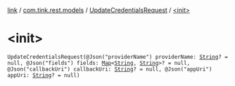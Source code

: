 [link](../../index.md) / [com.tink.rest.models](../index.md) / [UpdateCredentialsRequest](index.md) / [&lt;init&gt;](./-init-.md)

# &lt;init&gt;

`UpdateCredentialsRequest(@Json("providerName") providerName: `[`String`](https://kotlinlang.org/api/latest/jvm/stdlib/kotlin/-string/index.html)`? = null, @Json("fields") fields: `[`Map`](https://kotlinlang.org/api/latest/jvm/stdlib/kotlin.collections/-map/index.html)`<`[`String`](https://kotlinlang.org/api/latest/jvm/stdlib/kotlin/-string/index.html)`, `[`String`](https://kotlinlang.org/api/latest/jvm/stdlib/kotlin/-string/index.html)`>? = null, @Json("callbackUri") callbackUri: `[`String`](https://kotlinlang.org/api/latest/jvm/stdlib/kotlin/-string/index.html)`? = null, @Json("appUri") appUri: `[`String`](https://kotlinlang.org/api/latest/jvm/stdlib/kotlin/-string/index.html)`? = null)`